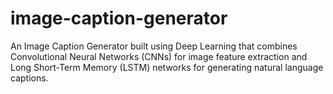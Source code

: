 # image-caption-generator
An Image Caption Generator built using Deep Learning that combines Convolutional Neural Networks (CNNs) for image feature extraction and Long Short-Term Memory (LSTM) networks for generating natural language captions.

